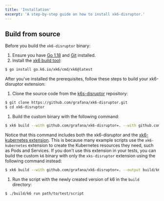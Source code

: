 ```yaml
---
title: 'Installation'
excerpt: 'A step-by-step guide on how to install xk6-disruptor.'
---
```


## Build from source

Before you build the `xk6-disruptor` binary:
1. Ensure you have [Go 1.18](https://golang.org/doc/install) and [Git](https://git-scm.com/) installed.
2. Install the [xk6 build tool](https://github.com/grafana/xk6#command-usage):
  ```bash
  $ go install go.k6.io/xk6/cmd/xk6@latest
  ```


After you've installed the prerequisites, follow these steps to build your xk6-disruptor extension:

1. Clone the source code from the [k6s-disruptor](https://github.com/grafana/xk6-disruptor) repository:
  ```bash
  $ git clone https://github.com/grafana/xk6-disruptor.git
  $ cd xk6-disruptor
  ```

1. Build the custom binary with the following command:
  ```bash
  $ xk6 build --with github.com/grafana/xk6-disruptor=. --with github.com/grafana/xk6-kubernetes --output build/k6
  ```

  Notice that this command includes both the xk6-disruptor and the [xk6-kubernetes extension](https://github.com/grafana/xk6-kubernetes).
  This is because many example scripts use the `xk6-kubernetes` extension to create the Kubernetes resources they need, such as Pods and Services.
  If you don't use this extension in your tests, you can build the custom `k6` binary with only the `xks-disruptor` extension using the following command instead:

  ```bash
  $ xk6 build --with github.com/grafana/xk6-disruptor=. --output build/k6
  ```

1. Run the script with the newly created version of k6  in the `build` directory:

  ```bash
  $ ./build/k6 run path/to/test/script
  ```
